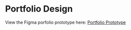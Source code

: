 # Portfolio Design

View the Figma porfolio prototype here: [Portfolio Prototype](https://www.figma.com/proto/7Fm0VabIgIW4dCC8yuhhDq/Portfolio?node-id=1-2&t=RtNFvSnBqkHPYxNB-1)
